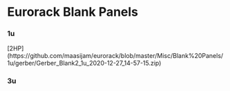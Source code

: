 <h1>Eurorack Blank Panels</h1>

<h3>1u</h3>
[2HP](https://github.com/maasijam/eurorack/blob/master/Misc/Blank%20Panels/1u/gerber/Gerber_Blank2_1u_2020-12-27_14-57-15.zip)

<h3>3u</h3>
